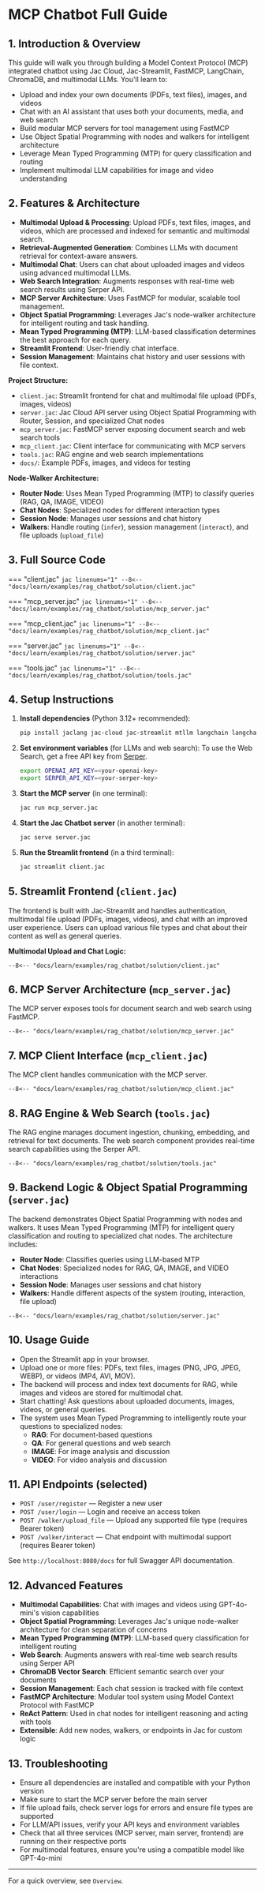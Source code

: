 # MCP Chatbot Full Guide

## 1. Introduction & Overview
This guide will walk you through building a Model Context Protocol (MCP) integrated chatbot using Jac Cloud, Jac-Streamlit, FastMCP, LangChain, ChromaDB, and multimodal LLMs. You'll learn to:

- Upload and index your own documents (PDFs, text files), images, and videos
- Chat with an AI assistant that uses both your documents, media, and web search
- Build modular MCP servers for tool management using FastMCP
- Use Object Spatial Programming with nodes and walkers for intelligent architecture
- Leverage Mean Typed Programming (MTP) for query classification and routing
- Implement multimodal LLM capabilities for image and video understanding

## 2. Features & Architecture
- **Multimodal Upload & Processing**: Upload PDFs, text files, images, and videos, which are processed and indexed for semantic and multimodal search.
- **Retrieval-Augmented Generation**: Combines LLMs with document retrieval for context-aware answers.
- **Multimodal Chat**: Users can chat about uploaded images and videos using advanced multimodal LLMs.
- **Web Search Integration**: Augments responses with real-time web search results using Serper API.
- **MCP Server Architecture**: Uses FastMCP for modular, scalable tool management.
- **Object Spatial Programming**: Leverages Jac's node-walker architecture for intelligent routing and task handling.
- **Mean Typed Programming (MTP)**: LLM-based classification determines the best approach for each query.
- **Streamlit Frontend**: User-friendly chat interface.
- **Session Management**: Maintains chat history and user sessions with file context.

**Project Structure:**

- `client.jac`: Streamlit frontend for chat and multimodal file upload (PDFs, images, videos)
- `server.jac`: Jac Cloud API server using Object Spatial Programming with Router, Session, and specialized Chat nodes
- `mcp_server.jac`: FastMCP server exposing document search and web search tools
- `mcp_client.jac`: Client interface for communicating with MCP servers
- `tools.jac`: RAG engine and web search implementations
- `docs/`: Example PDFs, images, and videos for testing

**Node-Walker Architecture:**
- **Router Node**: Uses Mean Typed Programming (MTP) to classify queries (RAG, QA, IMAGE, VIDEO)
- **Chat Nodes**: Specialized nodes for different interaction types
- **Session Node**: Manages user sessions and chat history
- **Walkers**: Handle routing (`infer`), session management (`interact`), and file uploads (`upload_file`)

## 3. Full Source Code

=== "client.jac"
    ```jac linenums="1"
    --8<-- "docs/learn/examples/rag_chatbot/solution/client.jac"
    ```

=== "mcp_server.jac"
    ```jac linenums="1"
    --8<-- "docs/learn/examples/rag_chatbot/solution/mcp_server.jac"
    ```

=== "mcp_client.jac"
    ```jac linenums="1"
    --8<-- "docs/learn/examples/rag_chatbot/solution/mcp_client.jac"
    ```

=== "server.jac"
    ```jac linenums="1"
    --8<-- "docs/learn/examples/rag_chatbot/solution/server.jac"
    ```

=== "tools.jac"
    ```jac linenums="1"
    --8<-- "docs/learn/examples/rag_chatbot/solution/tools.jac"
    ```

## 4. Setup Instructions
1. **Install dependencies** (Python 3.12+ recommended):
   ```bash
   pip install jaclang jac-cloud jac-streamlit mtllm langchain langchain-community langchain-openai langchain-chroma chromadb openai pypdf tiktoken requests mcp[cli] anyio
   ```
2. **Set environment variables** (for LLMs and web search):
   To use the Web Search, get a free API key from [Serper](https://serper.dev/).
   ```bash
   export OPENAI_API_KEY=<your-openai-key>
   export SERPER_API_KEY=<your-serper-key>
   ```
3. **Start the MCP server** (in one terminal):
   ```bash
   jac run mcp_server.jac
   ```
4. **Start the Jac Chatbot server** (in another terminal):
   ```bash
   jac serve server.jac
   ```
5. **Run the Streamlit frontend** (in a third terminal):
   ```bash
   jac streamlit client.jac
   ```

## 5. Streamlit Frontend (`client.jac`)
The frontend is built with Jac-Streamlit and handles authentication, multimodal file upload (PDFs, images, videos), and chat with an improved user experience. Users can upload various file types and chat about their content as well as general queries.

**Multimodal Upload and Chat Logic:**
```jac
--8<-- "docs/learn/examples/rag_chatbot/solution/client.jac"
```

## 6. MCP Server Architecture (`mcp_server.jac`)
The MCP server exposes tools for document search and web search using FastMCP.

```jac
--8<-- "docs/learn/examples/rag_chatbot/solution/mcp_server.jac"
```

## 7. MCP Client Interface (`mcp_client.jac`)
The MCP client handles communication with the MCP server.

```jac
--8<-- "docs/learn/examples/rag_chatbot/solution/mcp_client.jac"
```

## 8. RAG Engine & Web Search (`tools.jac`)
The RAG engine manages document ingestion, chunking, embedding, and retrieval for text documents. The web search component provides real-time search capabilities using the Serper API.

```jac
--8<-- "docs/learn/examples/rag_chatbot/solution/tools.jac"
```

## 9. Backend Logic & Object Spatial Programming (`server.jac`)
The backend demonstrates Object Spatial Programming with nodes and walkers. It uses Mean Typed Programming (MTP) for intelligent query classification and routing to specialized chat nodes. The architecture includes:

- **Router Node**: Classifies queries using LLM-based MTP
- **Chat Nodes**: Specialized nodes for RAG, QA, IMAGE, and VIDEO interactions
- **Session Node**: Manages user sessions and chat history
- **Walkers**: Handle different aspects of the system (routing, interaction, file upload)

```jac
--8<-- "docs/learn/examples/rag_chatbot/solution/server.jac"
```

## 10. Usage Guide
- Open the Streamlit app in your browser.
- Upload one or more files: PDFs, text files, images (PNG, JPG, JPEG, WEBP), or videos (MP4, AVI, MOV).
- The backend will process and index text documents for RAG, while images and videos are stored for multimodal chat.
- Start chatting! Ask questions about uploaded documents, images, videos, or general queries.
- The system uses Mean Typed Programming to intelligently route your questions to specialized nodes:
  - **RAG**: For document-based questions
  - **QA**: For general questions and web search
  - **IMAGE**: For image analysis and discussion
  - **VIDEO**: For video analysis and discussion

## 11. API Endpoints (selected)
- `POST /user/register` — Register a new user
- `POST /user/login` — Login and receive an access token
- `POST /walker/upload_file` — Upload any supported file type (requires Bearer token)
- `POST /walker/interact` — Chat endpoint with multimodal support (requires Bearer token)

See `http://localhost:8080/docs` for full Swagger API documentation.

## 12. Advanced Features
- **Multimodal Capabilities**: Chat with images and videos using GPT-4o-mini's vision capabilities
- **Object Spatial Programming**: Leverages Jac's unique node-walker architecture for clean separation of concerns
- **Mean Typed Programming (MTP)**: LLM-based query classification for intelligent routing
- **Web Search**: Augments answers with real-time web search results using Serper API
- **ChromaDB Vector Search**: Efficient semantic search over your documents
- **Session Management**: Each chat session is tracked with file context
- **FastMCP Architecture**: Modular tool system using Model Context Protocol with FastMCP
- **ReAct Pattern**: Used in chat nodes for intelligent reasoning and acting with tools
- **Extensible**: Add new nodes, walkers, or endpoints in Jac for custom logic

## 13. Troubleshooting
- Ensure all dependencies are installed and compatible with your Python version
- Make sure to start the MCP server before the main server
- If file upload fails, check server logs for errors and ensure file types are supported
- For LLM/API issues, verify your API keys and environment variables
- Check that all three services (MCP server, main server, frontend) are running on their respective ports
- For multimodal features, ensure you're using a compatible model like GPT-4o-mini

---
For a quick overview, see `Overview`.
